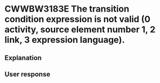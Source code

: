 # CWWBW3183E The transition condition expression is not valid (0 activity, source element number 1, 2 link, 3 expression language).

## Explanation

## User response